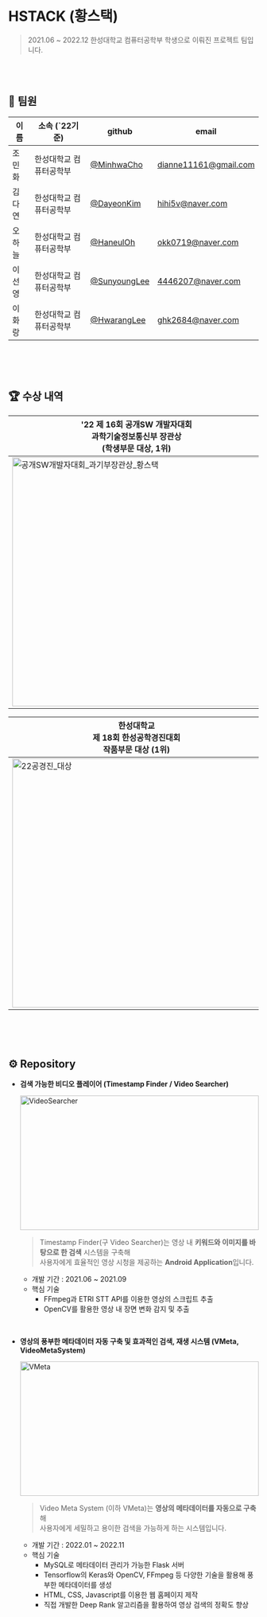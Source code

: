 # HSTACK (황스택)

> 2021.06 ~ 2022.12
> 한성대학교 컴퓨터공학부 학생으로 이뤄진 프로젝트 팀입니다.

<br/>
<br/>

## 👩 팀원

| 이름 | 소속 (`22기준) | github | email |
| --- | --- | --- | --- |
| 조민화 | 한성대학교 컴퓨터공학부 |[@MinhwaCho](https://github.com/MinhwaCho) | dianne11161@gmail.com |
| 김다연 | 한성대학교 컴퓨터공학부 | [@DayeonKim](https://github.com/yeondelight) | hihi5v@naver.com |
| 오하늘 | 한성대학교 컴퓨터공학부 | [@HaneulOh](https://github.com/haneul5) | okk0719@naver.com |
| 이선영 | 한성대학교 컴퓨터공학부 | [@SunyoungLee](https://github.com/hs-1891265-sunyounglee) | 4446207@naver.com |
| 이화랑 | 한성대학교 컴퓨터공학부 | [@HwarangLee](https://github.com/Le-Hwarang) | ghk2684@naver.com |

<br/>
<br/>
<br/>

## 🏆 수상 내역

| '22 제 16회 공개SW 개발자대회 <br/> 과학기술정보통신부 장관상 <br/> (학생부문 대상, 1위) | '22 한성대학교 컴퓨터공학부 <br/> 캡스톤디자인 작품 발표회 <br/>모바일분야 최우수상 (1위) | '22 1학기 한성대학교 <br/> 창의융합성과 경진대회 (C&C Festival) <br/> 금상 (2위)  |
| --- | --- | --- |
| <img src="https://user-images.githubusercontent.com/73868349/205923726-77bf0d71-0c73-42a5-a647-205d4e834b65.jpg" alt="공개SW개발자대회_과기부장관상_황스택" width = "500"/> | <img src="https://user-images.githubusercontent.com/73868349/187857473-778ddd63-96d4-4bc7-98ac-e1ce692a7239.jpg" alt="22캡스톤" width = "500"/> | <img src="https://user-images.githubusercontent.com/73868349/202950859-4cfeaa4d-7d1e-4ed7-ac8f-be85c7b1811b.jpg" alt="22C&C" width = "500"/> |


| 한성대학교 <br/> 제 18회 한성공학경진대회 <br/> 작품부문 대상 (1위) | 한성대학교 <br/> 제 18회 한성공학경진대회 <br/> 특허부문 금상 (1위) | 한성대학교 <br/> 제 17회 한성공학경진대회 <br/> 작품부문 금상 (2위) | 한성대학교 <br/> 제 17회 한성공학경진대회 <br/> 특허부문 동상 (3위) |
| --- | --- | --- | --- |
| <img src="https://user-images.githubusercontent.com/73868349/202950862-78e46386-18f2-45f8-ac3d-c9fcf8935cc4.jpg" alt="22공경진_대상" width = "500"/> | <img src="https://user-images.githubusercontent.com/73868349/202950863-fd5eb36f-9b12-49af-8b01-a4d8c22b0994.jpg" alt="22공경진_금상" width = "500"/> | <img src="https://user-images.githubusercontent.com/73868349/187857608-bcec835a-76bb-4b24-ac3f-94292126b639.jpg" alt="21공경진_금상" width = "500"/> | <img src="https://user-images.githubusercontent.com/73868349/187857543-cfef093d-e940-4810-8463-c7f7a267d05a.jpg" alt="21공경진_동상" width = "500"/> |

<br/>
<br/>
<br/>


## ⚙ Repository

- **검색 가능한 비디오 플레이어 (Timestamp Finder / Video Searcher)**
    
    [<img src="https://user-images.githubusercontent.com/73868349/187857334-510a3c9f-5667-46f8-bbd3-a80be5d59d63.jpg" alt="VideoSearcher"
 width = "480" height="270" />](https://github.com/HSTACK-2022/VideoSearcher)
    
    > Timestamp Finder(구 Video Searcher)는 영상 내 <b>키워드와 이미지를 바탕으로 한 검색</b> 시스템을 구축해<br/>
    > 사용자에게 효율적인 영상 시청을 제공하는 <b>Android Application</b>입니다.

    
    - 개발 기간 : 2021.06 ~ 2021.09
    - 핵심 기술
        - FFmpeg과 ETRI STT API를 이용한 영상의 스크립트 추출
        - OpenCV를 활용한 영상 내 장면 변화 감지 및 추출
        
<br/>

- **영상의 풍부한 메타데이터 자동 구축 및 효과적인 검색, 재생 시스템 (VMeta, VideoMetaSystem)**
    
    [<img src="https://user-images.githubusercontent.com/73868349/171586152-85d907ca-51e4-4186-998c-c3c808e651e2.jpg" alt="VMeta"
 width = "480" height="270" />](https://github.com/HSTACK-2022/VideoMetaSystem)
    
    > Video Meta System (이하 VMeta)는 <b>영상의 메타데이터를 자동으로 구축</b>해<br/>
    > 사용자에게 세밀하고 용이한 검색을 가능하게 하는 시스템입니다.
    
    
    - 개발 기간 : 2022.01 ~ 2022.11
    - 핵심 기술
        - MySQL로 메타데이터 관리가 가능한 Flask 서버
        - Tensorflow의 Keras와 OpenCV, FFmpeg 등 다양한 기술을 활용해 풍부한 메타데이터를 생성
        - HTML, CSS, Javascript를 이용한 웹 홈페이지 제작
        - 직접 개발한 Deep Rank 알고리즘을 활용하여 영상 검색의 정확도 향상
